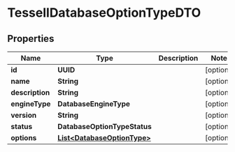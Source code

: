 

# TessellDatabaseOptionTypeDTO


## Properties

Name | Type | Description | Notes
------------ | ------------- | ------------- | -------------
**id** | **UUID** |  |  [optional]
**name** | **String** |  |  [optional]
**description** | **String** |  |  [optional]
**engineType** | **DatabaseEngineType** |  |  [optional]
**version** | **String** |  |  [optional]
**status** | **DatabaseOptionTypeStatus** |  |  [optional]
**options** | [**List&lt;DatabaseOptionType&gt;**](DatabaseOptionType.md) |  |  [optional]



